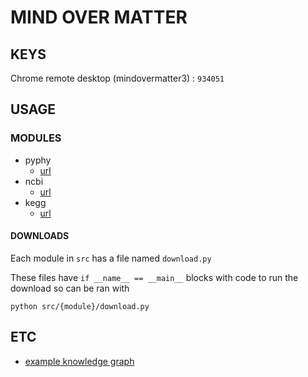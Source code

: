 # MIND OVER MATTER

## KEYS

Chrome remote desktop (mindovermatter3)
: `934051`

## USAGE

### MODULES

- pyphy
    * [url](https://github.com/dgg32/pyphy)
- ncbi
    * [url](https://ftp.ncbi.nlm.nih.gov/pub/taxonomy/)
- kegg
    * [url](https://www.kegg.jp/kegg/rest/keggapi.html)

#### DOWNLOADS

Each module in `src` has a file named `download.py`

These files have `if __name__ == __main__` blocks with code to run the download so can be ran with

```
python src/{module}/download.py
```

## ETC

- [example knowledge graph](https://files.slack.com/files-tmb/T05SE6YS7E2-F0692UV2MEH-b30ca70398/image_720.png)

